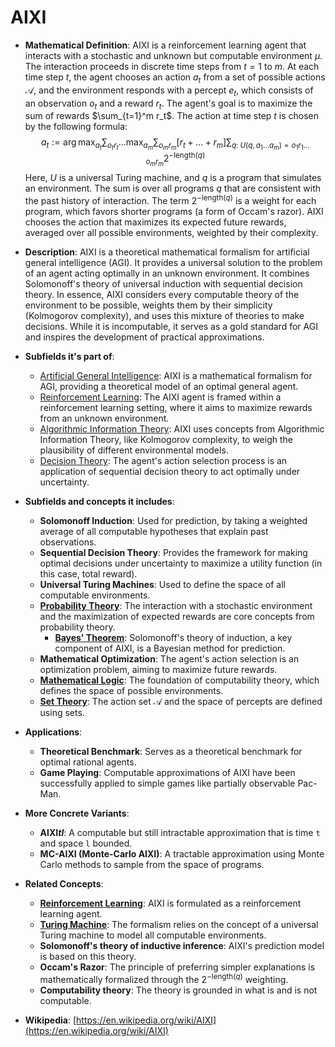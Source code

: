 # AIXI

- **Mathematical Definition**: AIXI is a reinforcement learning agent that interacts with a stochastic and unknown but computable environment $\mu$. The interaction proceeds in discrete time steps from $t=1$ to $m$. At each time step $t$, the agent chooses an action $a_t$ from a set of possible actions $\mathcal{A}$, and the environment responds with a percept $e_t$, which consists of an observation $o_t$ and a reward $r_t$. The agent's goal is to maximize the sum of rewards $\sum_{t=1}^m r_t$. The action at time step $t$ is chosen by the following formula:
$$ a_t := \arg \max_{a_t} \sum_{o_t r_t} \ldots \max_{a_m} \sum_{o_m r_m} [r_t + \ldots + r_m] \sum_{q:\; U(q, a_1 \ldots a_m) = o_1 r_1 \ldots o_m r_m} 2^{-\text{length}(q)} $$
  Here, $U$ is a universal Turing machine, and $q$ is a program that simulates an environment. The sum is over all programs $q$ that are consistent with the past history of interaction. The term $2^{-\text{length}(q)}$ is a weight for each program, which favors shorter programs (a form of Occam's razor). AIXI chooses the action that maximizes its expected future rewards, averaged over all possible environments, weighted by their complexity.

- **Description**: AIXI is a theoretical mathematical formalism for artificial general intelligence (AGI). It provides a universal solution to the problem of an agent acting optimally in an unknown environment. It combines Solomonoff's theory of universal induction with sequential decision theory. In essence, AIXI considers every computable theory of the environment to be possible, weights them by their simplicity (Kolmogorov complexity), and uses this mixture of theories to make decisions. While it is incomputable, it serves as a gold standard for AGI and inspires the development of practical approximations.

- **Subfields it's part of**:
    - [Artificial General Intelligence](https://en.wikipedia.org/wiki/Artificial_general_intelligence): AIXI is a mathematical formalism for AGI, providing a theoretical model of an optimal general agent.
    - [Reinforcement Learning](./reinforcement_learning.md): The AIXI agent is framed within a reinforcement learning setting, where it aims to maximize rewards from an unknown environment.
    - [Algorithmic Information Theory](https://en.wikipedia.org/wiki/Algorithmic_information_theory): AIXI uses concepts from Algorithmic Information Theory, like Kolmogorov complexity, to weigh the plausibility of different environmental models.
    - [Decision Theory](https://en.wikipedia.org/wiki/Decision_theory): The agent's action selection process is an application of sequential decision theory to act optimally under uncertainty.

- **Subfields and concepts it includes**:
    - **Solomonoff Induction**: Used for prediction, by taking a weighted average of all computable hypotheses that explain past observations.
    - **Sequential Decision Theory**: Provides the framework for making optimal decisions under uncertainty to maximize a utility function (in this case, total reward).
    - **Universal Turing Machines**: Used to define the space of all computable environments.
    - **[Probability Theory](../../applied_mathematics/probability_theory/probability_space.md)**: The interaction with a stochastic environment and the maximization of expected rewards are core concepts from probability theory.
        - **[Bayes' Theorem](../../applied_mathematics/probability_theory/bayes_theorem.md)**: Solomonoff's theory of induction, a key component of AIXI, is a Bayesian method for prediction.
    - **Mathematical Optimization**: The agent's action selection is an optimization problem, aiming to maximize future rewards.
    - **[Mathematical Logic](../../../foundations_of_mathematics/logic/first_order_logic.md)**: The foundation of computability theory, which defines the space of possible environments.
    - **[Set Theory](../../../foundations_of_mathematics/set_theory/set.md)**: The action set $\mathcal{A}$ and the space of percepts are defined using sets.

- **Applications**:
    - **Theoretical Benchmark**: Serves as a theoretical benchmark for optimal rational agents.
    - **Game Playing**: Computable approximations of AIXI have been successfully applied to simple games like partially observable Pac-Man.

- **More Concrete Variants**:
    - **AIXI*tl***: A computable but still intractable approximation that is time `t` and space `l` bounded.
    - **MC-AIXI (Monte-Carlo AIXI)**: A tractable approximation using Monte Carlo methods to sample from the space of programs.

- **Related Concepts**:
    - **[Reinforcement Learning](./reinforcement_learning.md)**: AIXI is formulated as a reinforcement learning agent.
    - **[Turing Machine](../../../foundations_of_mathematics/computability_theory/turing_machine.md)**: The formalism relies on the concept of a universal Turing machine to model all computable environments.
    - **Solomonoff's theory of inductive inference**: AIXI's prediction model is based on this theory.
    - **Occam's Razor**: The principle of preferring simpler explanations is mathematically formalized through the $2^{-\text{length}(q)}$ weighting.
    - **Computability theory**: The theory is grounded in what is and is not computable.

- **Wikipedia**: [https://en.wikipedia.org/wiki/AIXI](https://en.wikipedia.org/wiki/AIXI)
